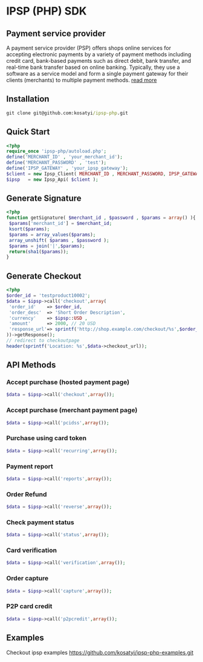 # IPSP (PHP) SDK

## Payment service provider
A payment service provider (PSP) offers shops online services for accepting electronic payments by a variety of payment methods including credit card, bank-based payments such as direct debit, bank transfer, and real-time bank transfer based on online banking. Typically, they use a software as a service model and form a single payment gateway for their clients (merchants) to multiple payment methods. 
[read more](https://en.wikipedia.org/wiki/Payment_service_provider)

## Installation
```cmd
git clone git@github.com:kosatyi/ipsp-php.git
```
## Quick Start

```php
<?php
require_once 'ipsp-php/autoload.php';
define('MERCHANT_ID' , 'your_merchant_id');
define('MERCHANT_PASSWORD' , 'test');
define('IPSP_GATEWAY' , 'your_ipsp_gateway');
$client = new Ipsp_Client( MERCHANT_ID , MERCHANT_PASSWORD, IPSP_GATEWAY );
$ipsp   = new Ipsp_Api( $client );
```

## Generate Signature

```php
<?php
function getSignature( $merchant_id , $password , $params = array() ){
 $params['merchant_id'] = $merchant_id;
 ksort($params);
 $params = array_values($params);
 array_unshift( $params , $password );
 $params = join('|',$params);
 return(sha1($params));
}
```

## Generate Checkout

```php
<?php
$order_id = 'testproduct10002';
$data = $ipsp->call('checkout',array(
 'order_id'    => $order_id,
 'order_desc'  => 'Short Order Description',
 'currency'    => $ipsp::USD ,
 'amount'      => 2000, // 20 USD
 'response_url'=> sprintf('http://shop.example.com/checkout/%s',$order_id)
))->getResponse();
// redirect to checkoutpage
header(sprintf('Location: %s',$data->checkout_url));
```

## API Methods
### Accept purchase (hosted payment page)
```php
$data = $ipsp->call('checkout',array());
```
### Accept purchase (merchant payment page)
```php
$data = $ipsp->call('pcidss',array());
```
### Purchase using card token
```php
$data = $ipsp->call('recurring',array());
```
### Payment report
```php
$data = $ipsp->call('reports',array());
```
### Order Refund
```php
$data = $ipsp->call('reverse',array());
```
### Check payment status
```php
$data = $ipsp->call('status',array());
```
### Card verification
```php
$data = $ipsp->call('verification',array());
```
### Order capture
```php
$data = $ipsp->call('capture',array());
```
### P2P card credit
```php
$data = $ipsp->call('p2pcredit',array());
```

## Examples

Checkout ipsp examples https://github.com/kosatyi/ipsp-php-examples.git
